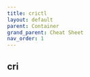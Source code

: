 ```yaml
---
title: crictl
layout: default
parent: Container
grand_parent: Cheat Sheet
nav_order: 1
---
```


## cri